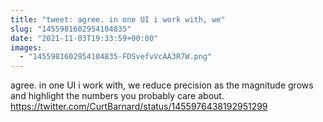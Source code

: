 ```yaml
---
title: "tweet: agree. in one UI i work with, we"
slug: "1455981602954104835"
date: "2021-11-03T19:33:59+00:00"
images:
  - "1455981602954104835-FDSvefvVcAA3R7W.png"
---
```

agree. in one UI i work with, we reduce precision as the magnitude grows and highlight the numbers you probably care about. https://twitter.com/CurtBarnard/status/1455976438192951299 